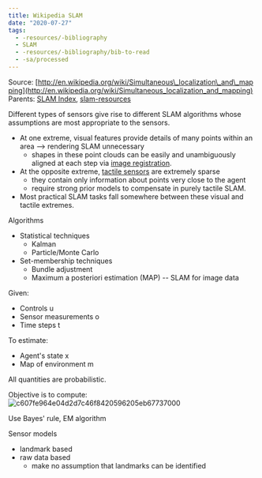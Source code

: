 ```yaml
---
title: Wikipedia SLAM
date: "2020-07-27"
tags:
  - -resources/-bibliography
  - SLAM
  - -resources/-bibliography/bib-to-read
  - -sa/processed
---
```


Source: [http://en.wikipedia.org/wiki/Simultaneous\_localization\_and\_mapping](http://en.wikipedia.org/wiki/Simultaneous_localization_and_mapping)
Parents: [SLAM Index](slam-index.md), [slam-resources](slam-resources.md)

Different types of sensors give rise to different SLAM algorithms whose assumptions are most appropriate to the sensors.

*   At one extreme, visual features provide details of many points within an area --> rendering SLAM unnecessary
    *   shapes in these point clouds can be easily and unambiguously aligned at each step via [image registration](http://en.wikipedia.org/wiki/Image_registration).
*   At the opposite extreme, [tactile sensors](http://en.wikipedia.org/wiki/Tactile_sensor) are extremely sparse
    *   they contain only information about points very close to the agent
    *   require strong prior models to compensate in purely tactile SLAM.
*   Most practical SLAM tasks fall somewhere between these visual and tactile extremes.

Algorithms

*   Statistical techniques
    *   Kalman
    *   Particle/Monte Carlo
*   Set-membership techniques
    *   Bundle adjustment
    *   Maximum a posteriori estimation (MAP) -- SLAM for image data

Given:

*   Controls u
*   Sensor measurements o
*   Time steps t

To estimate:

*   Agent's state x
*   Map of environment m

All quantities are probabilistic.

Objective is to compute:
![c607fe964e04d2d7c46f8420596205eb67737000](http://wikimedia.org/api/rest_v1/media/math/render/svg/c607fe964e04d2d7c46f8420596205eb67737000)

Use Bayes' rule, EM algorithm

Sensor models

*   landmark based
*   raw data based
    *   make no assumption that landmarks can be identified

